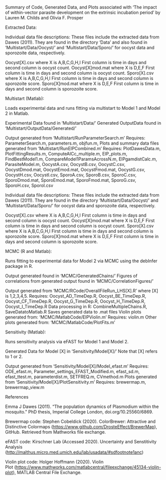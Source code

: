 Summary of Code, Generated Data, and Plots associated with
‘The impact of within-vector parasite development on the extrinsic incubation period’
by Lauren M. Childs and Olivia F. Prosper


Extracted Data:

Individual data file descriptions: 
	These files include the extracted data from Dawes (2011). They are found in the directory ‘Data’ and also found in ‘Multistart/Data/Oocyst/’ and ‘Multistart/Data/Sporo/’ for oocyst data and sporozoite data, respectively. 

Oocyst[X].csv where X is A,B,C,G,H,I
	First column is time in days and second column is oocyst count.
Oocyst[X]mod.mat where X is D,E,F
	First column is time in days and second column is oocyst count.
Sporo[X].csv where X is A,B,C,G,H,I
	First column is time in days and second column is sporozoite score.
Sporo[X]mod.mat where X is D,E,F
	First column is time in days and second column is sporozoite score.

Multistart (Matlab):

Loads experimental data and runs fitting via multistart to Model 1 and Model 2 in Matlab.

Experimental Data found in ‘Multistart/Data/’
Generated OutputData found in ‘Multistart/OutputData/Generated/’

Output generated from ‘Multistart/RunParameterSearch.m’
	Requires: 	ParameterSearch.m, parameters.m, objfun.m, 
Plots and summary data files generated from ‘Multistart/RunEIPCombined.m’
	Requires:	PlotDawesData.m, PlotFittingResults.m, ComputeAICc_multiple.m, 				EIP_plots.m, FindBestModel1.m, CompareModel1ParamsAcrossN.m, 				EIPgamdistCalc.m, ParasiteModel.m, OocystA.csv, OocystB.csv, 					OocystC.csv, OocystDmod.mat, OocystEmod.mat, OocystFmod.mat, 				OocystG.csv, OocystH.csv, OocystI.csv, SporoA.csv, SporoB.csv, 					SporoC.csv, SporoDmod.mat, SporoEmod.mat, SporoFmod.mat, 					SporoG.csv, SporoH.csv, SporoI.csv

Individual data file descriptions: 
	These files include the extracted data from Dawes (2011). They are found in the directory ‘Multistart/Data/Oocyst/’ and ‘Multistart/Data/Sporo/’ for oocyst data and sporozoite data, respectively. 

Oocyst[X].csv where X is A,B,C,G,H,I
	First column is time in days and second column is oocyst count.
Oocyst[X]mod.mat where X is D,E,F
	First column is time in days and second column is oocyst count.
Sporo[X].csv where X is A,B,C,G,H,I
	First column is time in days and second column is sporozoite score.
Sporo[X]mod.mat where X is D,E,F
	First column is time in days and second column is sporozoite score.

MCMC (R and Matlab):

Runs fitting to experimental data for Model 2 via MCMC using the debInfer package in R. 

Output generated found in ‘MCMC/GeneratedChains/’
Figures of correlations from generated output found in ‘MCMC/CorrelationFigures/’

Output generated from ‘MCMC/RCode/OverallFileRun_LHS[X].R’ where [X] is 1,2,3,4,5.
	Requires: 	Oocyst_AD_TimeDep.R, Oocyst_BE_TimeDep.R, Oocyst_CF_TimeDep.R, 				Oocyst_G_TimeDep.R, Oocyst_H_TimeDep.R, Oocyst_I_TimeDep.R
Data processing in R: 	CombineMultipleChains.R, SaveDatatoMatlab.R
	Saves generated data to .mat files
Violin plots generated from: ‘MCMC/MatlabCode/EIPViolin.m’
	Requires:	violin.m
Other plots generated from: ‘MCMC/MatlabCode/PlotFits.m’


Sensitivity (Matlab):

Runs sensitivity analysis via eFAST for Model 1 and Model 2.

Generated Data for Model [X] in ‘Sensitivity/Model[X]/’ 
Note that [X] refers to 1 or 2.

Output generated from ‘Sensitivity/Model[X]/Model_efast.m’
	Requires:	ODE_efast.m, Parameter_settings_EFAST_Modified.m, efast_sd.m, 				efast_ttest.m, parameterdist.m, SETFREQ.m, CVmethod.m
Plots generated from ‘Sensitivity/Model[X]/PlotSensitivity.m’
	Requires: 	brewermap.m, brewermap_view.m

References

Emma J Dawes (2011). “The population dynamics of Plasmodium within the mosquito.” PhD thesis, Imperial College London, doi.org/10.25560/6869.

Brewermap code:
	Stephen Cobeldick (2020). ColorBrewer: Attractive and Distinctive 	Colormaps (https://www.github.com/DrosteEffect/BrewerMap), GitHub.  Retrieved 	from Mathworks file exchange.

eFAST code:
	Kirschner Lab (Accessed 2020). Uncertainty and Senstitivity Analysis 	(http://malthus.micro.med.umich.edu/lab/usadata/#sdfootnote1anc)

Violin plot code:
	Holger Hoffmann (2020). Violin Plot (https://www.mathworks.com/matlabcentral/fileexchange/45134-violin-plot), MATLAB Central File Exchange. 


